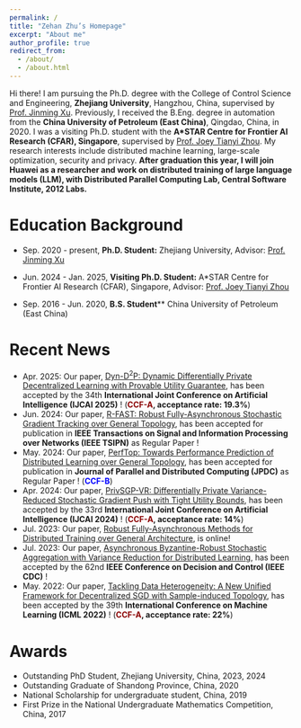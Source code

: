 ```yaml
---
permalink: /
title: "Zehan Zhu’s Homepage"
excerpt: "About me"
author_profile: true
redirect_from: 
  - /about/
  - /about.html
---
```



Hi there! I am pursuing the Ph.D. degree with the College of Control Science and Engineering, **Zhejiang University**, Hangzhou, China, supervised by [Prof. Jinming Xu](https://jinmingxu.github.io/). Previously, I received the B.Eng. degree in automation from the **China University of Petroleum (East China)**, Qingdao, China, in 2020. I was a visiting Ph.D. student with the **A*STAR Centre for Frontier AI Research (CFAR), Singapore**, supervised by [Prof. Joey Tianyi Zhou](https://joeyzhouty.github.io/). My research interests include distributed machine learning, large-scale optimization, security and privacy. **After graduation this year, I will join Huawei as a researcher and work on distributed training of large language models (LLM), with Distributed Parallel Computing Lab, Central Software Institute, 2012 Labs.**


Education Background
======
* Sep. 2020 - present, **Ph.D. Student:**  Zhejiang University, Advisor: [Prof. Jinming Xu](https://person.zju.edu.cn/jimmyxu)

* Jun. 2024 - Jan. 2025, **Visiting Ph.D. Student:**  A*STAR Centre for Frontier AI Research (CFAR), Singapore, Advisor: [Prof. Joey Tianyi Zhou](https://joeyzhouty.github.io/)

* Sep. 2016 - Jun. 2020, **B.S. Student****  China University of Petroleum (East China)



Recent News
======
* Apr. 2025: Our paper, [Dyn-D<sup>2</sup>P: Dynamic Differentially Private Decentralized Learning with Provable Utility Guarantee](), has been accepted by the 34th **International Joint Conference on Artificial Intelligence (IJCAI 2025)** ! (**<span style="color:#8B0000">CCF-A</span>, acceptance rate: 19.3%**)
* Jun. 2024: Our paper, [R-FAST: Robust Fully-Asynchronous Stochastic Gradient Tracking over General Topology](https://ieeexplore.ieee.org/abstract/document/10660468), has been accepted for publication in **IEEE Transactions on Signal and Information Processing over Networks (IEEE TSIPN)** as Regular Paper !
* May. 2024: Our paper, [PerfTop: Towards Performance Prediction of Distributed Learning over General Topology](https://www.sciencedirect.com/science/article/abs/pii/S0743731524000868), has been accepted for publication in **Journal of Parallel and Distributed Computing (JPDC)** as Regular Paper ! (**<span style="color:blue; font-weight:bold">CCF-B</span>**)
* Apr. 2024: Our paper, [PrivSGP-VR: Differentially Private Variance-Reduced Stochastic Gradient Push with Tight Utility Bounds](https://www.ijcai.org/proceedings/2024/635), has been accepted by the 33rd **International Joint Conference on Artificial Intelligence (IJCAI 2024)** ! (**<span style="color:#8B0000">CCF-A</span>, acceptance rate: 14%**)
* Jul. 2023: Our paper, [Robust Fully-Asynchronous Methods for Distributed Training over General Architecture](https://arxiv.org/abs/2307.11617), is online!
* Jul. 2023: Our paper, [Asynchronous Byzantine-Robust Stochastic Aggregation with Variance Reduction for Distributed Learning](https://ieeexplore.ieee.org/abstract/document/10383346), has been accepted by the 62nd **IEEE Conference on Decision and Control (IEEE CDC)** !
* May. 2022: Our paper, [Tackling Data Heterogeneity: A New Unified Framework for Decentralized SGD with Sample-induced Topology](https://proceedings.mlr.press/v162/huang22i.html), has been accepted by the 39th **International Conference on Machine Learning (ICML 2022)** ! (**<span style="color:#8B0000">CCF-A</span>, acceptance rate: 22%**)





Awards
======
* Outstanding PhD Student, Zhejiang University, China, 2023, 2024
* Outstanding Graduate of Shandong Province, China, 2020
* National Scholarship for undergraduate student, China, 2019
* First Prize in the National Undergraduate Mathematics Competition, China, 2017


